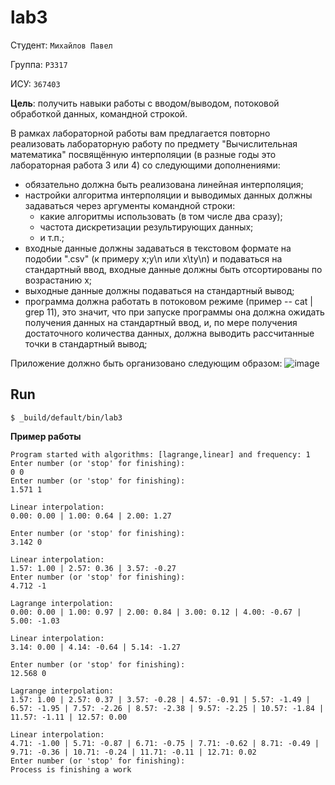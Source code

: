 lab3
=====
Студент: ```Михайлов Павел```

Группа: ```P3317```

ИСУ: ```367403```



**Цель**: получить навыки работы с вводом/выводом, потоковой обработкой данных, командной строкой.

В рамках лабораторной работы вам предлагается повторно реализовать лабораторную работу по предмету "Вычислительная математика" посвящённую интерполяции (в разные годы это лабораторная работа 3 или 4) со следующими дополнениями:
- обязательно должна быть реализована линейная интерполяция;
- настройки алгоритма интерполяции и выводимых данных должны задаваться через аргументы командной строки:
    - какие алгоритмы использовать (в том числе два сразу);
    - частота дискретизации результирующих данных;
    - и т.п.;
- входные данные должны задаваться в текстовом формате на подобии ".csv" (к примеру x;y\n или x\ty\n) и подаваться на стандартный ввод, входные данные должны быть отсортированы по возрастанию x;
- выходные данные должны подаваться на стандартный вывод;
- программа должна работать в потоковом режиме (пример -- cat | grep 11), это значит, что при запуске программы она должна ожидать получения данных на стандартный ввод, и, по мере получения достаточного количества данных, должна выводить рассчитанные точки в стандартный вывод;

Приложение должно быть организовано следующим образом:
![image](https://github.com/user-attachments/assets/2e0b48fa-f440-47eb-ac3b-5ce79707882c)

Run
---

    $ _build/default/bin/lab3
    
**Пример работы**
```
Program started with algorithms: [lagrange,linear] and frequency: 1
Enter number (or 'stop' for finishing):
0 0
Enter number (or 'stop' for finishing):
1.571 1

Linear interpolation: 
0.00: 0.00 | 1.00: 0.64 | 2.00: 1.27

Enter number (or 'stop' for finishing):
3.142 0

Linear interpolation: 
1.57: 1.00 | 2.57: 0.36 | 3.57: -0.27
Enter number (or 'stop' for finishing):
4.712 -1

Lagrange interpolation: 
0.00: 0.00 | 1.00: 0.97 | 2.00: 0.84 | 3.00: 0.12 | 4.00: -0.67 | 5.00: -1.03

Linear interpolation: 
3.14: 0.00 | 4.14: -0.64 | 5.14: -1.27

Enter number (or 'stop' for finishing):
12.568 0

Lagrange interpolation: 
1.57: 1.00 | 2.57: 0.37 | 3.57: -0.28 | 4.57: -0.91 | 5.57: -1.49 | 6.57: -1.95 | 7.57: -2.26 | 8.57: -2.38 | 9.57: -2.25 | 10.57: -1.84 | 11.57: -1.11 | 12.57: 0.00

Linear interpolation: 
4.71: -1.00 | 5.71: -0.87 | 6.71: -0.75 | 7.71: -0.62 | 8.71: -0.49 | 9.71: -0.36 | 10.71: -0.24 | 11.71: -0.11 | 12.71: 0.02
Enter number (or 'stop' for finishing):
Process is finishing a work
```

